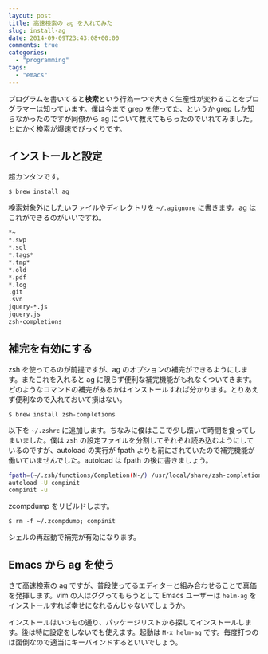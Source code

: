 ```yaml
---
layout: post
title: 高速検索の ag を入れてみた
slug: install-ag
date: 2014-09-09T23:43:08+00:00
comments: true
categories:
  - "programming"
tags:
  - "emacs"
---
```


プログラムを書いてると<strong>検索</strong>という行為一つで大きく生産性が変わることをプログラマーは知っています。僕は今まで grep を使ってた、というか grep しか知らなかったのですが同僚から ag について教えてもらったのでいれてみました。とにかく検索が爆速でびっくりです。

## インストールと設定
超カンタンです。

    $ brew install ag

検索対象外にしたいファイルやディレクトリを `~/.agignore` に書きます。ag はこれができるのがいいですね。

```sh ~/.agignore
*~
*.swp
*.sql
*.tags*
*.tmp*
*.old
*.pdf
*.log
.git
.svn
jquery-*.js
jquery.js
zsh-completions
```

## 補完を有効にする
zsh を使ってるのが前提ですが、ag のオプションの補完ができるようにします。またこれを入れると ag に限らず便利な補完機能がもれなくついてきます。どのようなコマンドの補完があるかはインストールすれば分かります。とりあえず便利なので入れておいて損はない。

    $ brew install zsh-completions

以下を `~/.zshrc` に追加します。ちなみに僕はここで少し躓いて時間を食ってしまいました。僕は zsh の設定ファイルを分割してそれぞれ読み込むようにしているのですが、autoload の実行が fpath よりも前にされていたので補完機能が働いていませんでした。autoload は fpath の後に書きましょう。

```sh
fpath=(~/.zsh/functions/Completion(N-/) /usr/local/share/zsh-completions /usr/local/share/zsh/functions ${fpath})
autoload -U compinit
compinit -u
```

zcompdump をリビルドします。

    $ rm -f ~/.zcompdump; compinit

シェルの再起動で補完が有効になります。

## Emacs から ag を使う
さて高速検索の ag ですが、普段使ってるエディターと組み合わせることで真価を発揮します。vim の人はググってもらうとして Emacs ユーザーは `helm-ag` をインストールすれば幸せになれるんじゃないでしょうか。

インストールはいつもの通り、パッケージリストから探してインストールします。後は特に設定をしないでも使えます。起動は `M-x helm-ag` です。毎度打つのは面倒なので適当にキーバインドするといいでしょう。
